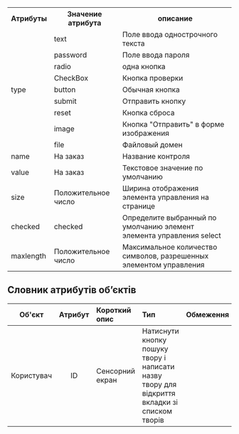 <table>
	<tr>
	    <th>Атрибуты</th>
	    <th>Значение атрибута</th>
	    <th>описание</th>  
	</tr >
	<tr >
	    <td rowspan="9">type</td>
	    <td>text</td>
	    <td>Поле ввода однострочного текста</td>
	</tr>
	<tr>
	    <td>password</td>
	    <td>Поле ввода пароля</td>
	</tr>
	<tr>
	    <td>radio</td>
	    <td>одна кнопка</td>
	</tr>
	<tr>
	    <td>CheckBox</td>
	    <td>Кнопка проверки</td>
	</tr>
	<tr><td>button</td>
	    <td>Обычная кнопка</td>
	</tr>
	<tr>
	    <td>submit</td>
	    <td>Отправить кнопку</td>
	</tr>
	<tr>
	    <td>reset</td>
	    <td>Кнопка сброса</td>
	</tr>
	<tr>
	    <td>image</td>
	    <td>Кнопка "Отправить" в форме изображения</td>
	</tr>
	<tr>
	    <td >file</td>
	    <td>Файловый домен</td>
	</tr>
	<tr>
	    <td >name</td>
	    <td>На заказ</td>
	    <td>Название контроля</td>
	</tr>
	<tr>
	    <td >value</td>
	    <td >На заказ</td>
	    <td >Текстовое значение по умолчанию</td>
	</tr>
	<tr>
	    <td >size</td>
	    <td >Положительное число</td>
	    <td >Ширина отображения элемента управления на странице</td>
	</tr>
	<tr>
	    <td >checked</td>
	    <td >checked</td>
	    <td >Определите выбранный по умолчанию элемент элемента управления select</td>
	</tr>
	<tr>
	    <td >maxlength</td>
	    <td >Положительное число</td>
	    <td >Максимальное количество символов, разрешенных элементом управления</td>
	</tr>
</table>

## Словник атрибутів об’єктів
|Об'єкт|Атрибут|Короткий опис|Тип|Обмеження|
|:-----:|:-----:|:-----|:-----|:-----|
|Користувач|ID|Сенсорний екран|Натиснути кнопку пошуку твору і написати назву твору для відкриття вкладки зі списком творів||



